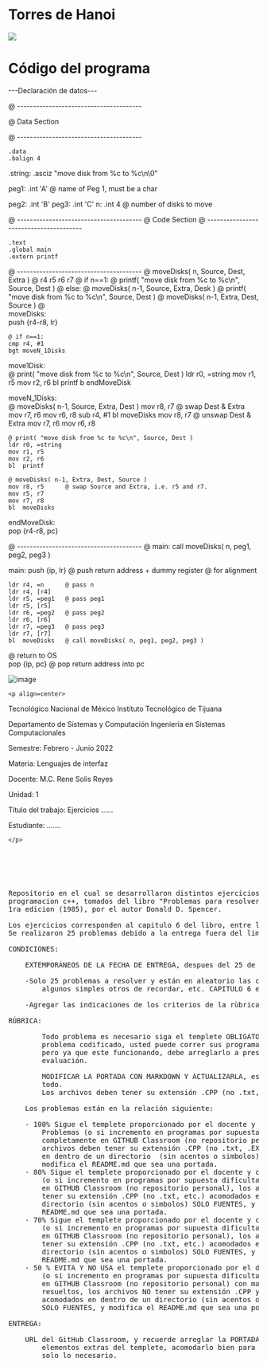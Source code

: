 # Torres de Hanoi
![](https://upload.wikimedia.org/wikipedia/commons/6/60/Tower_of_Hanoi_4.gif)



# Código del programa

---Declaración de datos---


@ ---------------------------------------

@	Data Section

@ ---------------------------------------
	
	.data
	.balign 4	
.string: .asciz  "move disk from %c to %c\n\0"

peg1:	.int	'A'		@ name of Peg 1, must be a char

peg2:	.int	'B'
peg3:	.int	'C'
n:	.int	4		@ number of disks to move


@ ---------------------------------------
@	Code Section
@ ---------------------------------------
	
	.text
	.global main
	.extern printf

	
@ ---------------------------------------
@ moveDisks( n, Source, Dest, Extra )
@	    r4   r5     r6    r7
@    if n==1:
@	printf( "move disk from %c to %c\n", Source, Dest )
@    else:
@	moveDisks( n-1, Source, Extra, Desk )
@	printf( "move disk from %c to %c\n", Source, Dest )
@	moveDisks( n-1, Extra, Dest, Source )
@	
moveDisks:	
	push	{r4-r8, lr}

	@ if n==1:
	cmp	r4, #1
	bgt	moveN_1Disks

move1Disk:	
	@ print( "move disk from %c to %c\n", Source, Dest )
	ldr	r0, =string
	mov	r1, r5
	mov	r2, r6
	bl	printf
	b	endMoveDisk

moveN_1Disks:	
	@ moveDisks( n-1, Source, Extra, Dest )
	mov	r8, r7		@ swap Dest & Extra
	mov	r7, r6
	mov	r6, r8
	sub	r4, #1
	bl	moveDisks
	mov	r8, r7		@ unswap Dest & Extra
	mov	r7, r6
	mov	r6, r8

	@ print( "move disk from %c to %c\n", Source, Dest )
	ldr	r0, =string
	mov	r1, r5
	mov	r2, r6
	bl	printf

	@ moveDisks( n-1, Extra, Dest, Source )	
	mov	r8, r5		@ swap Source and Extra, i.e. r5 and r7.
	mov	r5, r7
	mov	r7, r8
	bl	moveDisks
	
endMoveDisk:	
	pop	{r4-r8, pc}

	
@ ---------------------------------------
@ main: call moveDisks( n, peg1, peg2, peg3 )

main:   push 	{ip, lr}	@ push return address + dummy register
				@ for alignment

	ldr	r4, =n		@ pass n
	ldr	r4, [r4]
	ldr	r5, =peg1	@ pass peg1
	ldr	r5, [r5]
	ldr	r6, =peg2	@ pass peg2
	ldr	r6, [r6]
	ldr	r7, =peg3	@ pass peg3
	ldr	r7, [r7]
	bl	moveDisks	@ call moveDisks( n, peg1, peg2, peg3 )

	
@ return to OS	
        pop 	{ip, pc}	@ pop return address into pc





![image](https://github.com/tectijuana/armexpos-covid/assets/105743084/0617d2e1-6115-4a75-ba2a-2532a3d236d7)



	<p align=center>

Tecnológico Nacional de México
Instituto Tecnológico de Tijuana

Departamento de Sistemas y Computación
Ingeniería en Sistemas Computacionales

Semestre:
Febrero - Junio 2022

Materia:
Lenguajes de interfaz

Docente:
M.C. Rene Solis Reyes 

Unidad:
1

Título del trabajo:
Ejercicios ......

Estudiante:
.......


	</p>

</pre>

<pre>

	<p align=left>

Repositorio en el cual se desarrollaron distintos ejercicios en el lenguaje de 
programacion c++, tomados del libro "Problemas para resolver con computadora" 
1ra edicion (1985), por el autor Donald D. Spencer. 

Los ejercicios corresponden al capitulo 6 del libro, entre las paginas 77 a 86.
Se realizaron 25 problemas debido a la entrega fuera del limite de tiempo.

CONDICIONES:

	EXTEMPORÁNEOS DE LA FECHA DE ENTREGA, despues del 25 de marzo y 1 segundo:

	-Solo 25 problemas a resolver y están en aleatorio las condiciones de uso, 
		algunos simples otros de recordar, etc. CAPITULO 6 en adelante.

	-Agregar las indicaciones de los criterios de la rùbrica
	
RÚBRICA:

        Todo problema es necesario siga el templete OBLIGATORIO para entregar el 
		problema codificado, usted puede correr sus programas con su estilo 
		pero ya que este funcionando, debe arreglarlo a presentación para su 
		evaluación.

        MODIFICAR LA PORTADA CON MARKDOWN Y ACTUALIZARLA, esta libre de cambiar 
		todo.
        Los archivos deben tener su extensión .CPP (no .txt, etc.)

	Los problemas están en la relación siguiente:
	
	- 100% Sigue el templete proporcionado por el docente y corren 10 
		Problemas (o si incremento en programas por supuesta dificultad) 
		completamente en GITHUB Classroom (no repositorio personal),  los 
		archivos deben tener su extensión .CPP (no .txt, .EXE, etc.) acomodados 
		en dentro de un directorio  (sin acentos o simbolos) SOLO FUENTES, y 
		modifica el README.md que sea una portada.
	- 80% Sigue el templete proporcionado por el docente y corre 8 Problemas 
		(o si incremento en programas por supuesta dificultad) completamente 
		en GITHUB Classroom (no repositorio personal), los archivos deben 
		tener su extensión .CPP (no .txt, etc.) acomodados en dentro de un 
		directorio (sin acentos o simbolos) SOLO FUENTES, y modifica el 
		README.md que sea una portada.
	- 70% Sigue el templete proporcionado por el docente y corre 7 Problemas 
		(o si incremento en programas por supuesta dificultad) completamente 
		en GITHUB Classroom (no repositorio personal), los archivos deben 
		tener su extensión .CPP (no .txt, etc.) acomodados en dentro de un 
		directorio (sin acentos o simbolos) SOLO FUENTES, y modifica el 
		README.md que sea una portada.
	- 50 % EVITA Y NO USA el templete proporcionado por el docente sus Problemas 
		(o si incremento en programas por supuesta dificultad) completamente 
		en GITHUB Classroom (no repositorio personal) con mas de 7 problemas 
		resueltos, los archivos NO tener su extensión .CPP y  puede o no estar 
		acomodados en dentro de un directorio (sin acentos o simbolos) 
		SOLO FUENTES, y modifica el README.md que sea una portada.

ENTREGA:

	URL del GitHub Classroom, y recuerde arreglar la PORTADA, quitar todos los 
		elementos extras del templete, acomodarlo bien para su presentación 
		solo lo necesario.

	</p>

</pre>
